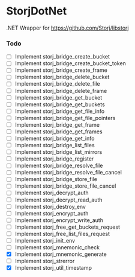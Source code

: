 # StorjDotNet
.NET Wrapper for https://github.com/Storj/libstorj

### Todo
- [ ] Implement storj_bridge_create_bucket
- [ ] Implement storj_bridge_create_bucket_token
- [ ] Implement storj_bridge_create_frame
- [ ] Implement storj_bridge_delete_bucket
- [ ] Implement storj_bridge_delete_file
- [ ] Implement storj_bridge_delete_frame
- [ ] Implement storj_bridge_get_bucket
- [ ] Implement storj_bridge_get_buckets
- [ ] Implement storj_bridge_get_file_info
- [ ] Implement storj_bridge_get_file_pointers
- [ ] Implement storj_bridge_get_frame
- [ ] Implement storj_bridge_get_frames
- [ ] Implement storj_bridge_get_info
- [ ] Implement storj_bridge_list_files
- [ ] Implement storj_bridge_list_mirrors
- [ ] Implement storj_bridge_register
- [ ] Implement storj_bridge_resolve_file
- [ ] Implement storj_bridge_resolve_file_cancel
- [ ] Implement storj_bridge_store_file
- [ ] Implement storj_bridge_store_file_cancel
- [ ] Implement storj_decrypt_auth
- [ ] Implement storj_decrypt_read_auth
- [ ] Implement storj_destroy_env
- [ ] Implement storj_encrypt_auth
- [ ] Implement storj_encrypt_write_auth
- [ ] Implement storj_free_get_buckets_request
- [ ] Implement storj_free_list_files_request
- [ ] Implement storj_init_env
- [ ] Implement storj_mnemonic_check
- [x] Implement storj_mnemonic_generate
- [ ] Implement storj_strerror
- [x] Implement storj_util_timestamp
